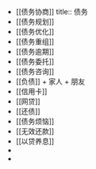 - [[债务协商]]
  title:: 债务
- [[债务规划]]
- [[债务优化]]
- [[债务重组]]
- [[债务逾期]]
- [[债务委托]]
- [[债务咨询]]
- [[负债]] + 家人 + 朋友
- [[信用卡]]
- [[网贷]]
- [[还债]]
- [[债务烦恼]]
- [[无效还款]]
- [[以贷养息]]
-
-